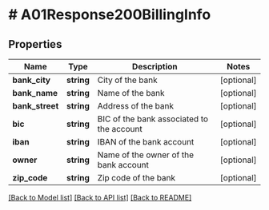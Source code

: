 # # A01Response200BillingInfo

## Properties

Name | Type | Description | Notes
------------ | ------------- | ------------- | -------------
**bank_city** | **string** | City of the bank | [optional]
**bank_name** | **string** | Name of the bank | [optional]
**bank_street** | **string** | Address of the bank | [optional]
**bic** | **string** | BIC of the bank associated to the account | [optional]
**iban** | **string** | IBAN of the bank account | [optional]
**owner** | **string** | Name of the owner of the bank account | [optional]
**zip_code** | **string** | Zip code of the bank | [optional]

[[Back to Model list]](../../README.md#models) [[Back to API list]](../../README.md#endpoints) [[Back to README]](../../README.md)
